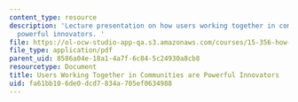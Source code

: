 ```yaml
---
content_type: resource
description: 'Lecture presentation on how users working together in communities are
  powerful innovators. '
file: https://ol-ocw-studio-app-qa.s3.amazonaws.com/courses/15-356-how-to-develop-breakthrough-products-and-services-spring-2012/fa61bb106de0dcd7834a705ef0634988_MIT15_356S12_lec03.pdf
file_type: application/pdf
parent_uid: 8586a04e-18a1-4a7f-6c84-5c24930a8cb8
resourcetype: Document
title: Users Working Together in Communities are Powerful Innovators
uid: fa61bb10-6de0-dcd7-834a-705ef0634988
---
```


